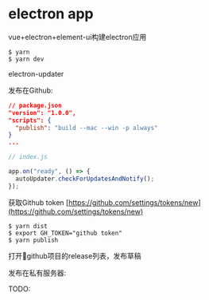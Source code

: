 # electron app

vue+electron+element-ui构建electron应用

```
$ yarn
$ yarn dev
```


electron-updater

发布在Github: 

```json
// package.json
"version": "1.0.0",
"scripts": {
  "publish": "build --mac --win -p always"
}
...
```

```js
// index.js

app.on("ready", () => {
  autoUpdater.checkForUpdatesAndNotify();
});
```

获取Github token [https://github.com/settings/tokens/new](https://github.com/settings/tokens/new)

```shell
$ yarn dist
$ export GH_TOKEN="github token"
$ yarn publish
```

打开github项目的release列表，发布草稿

发布在私有服务器: 

TODO: 